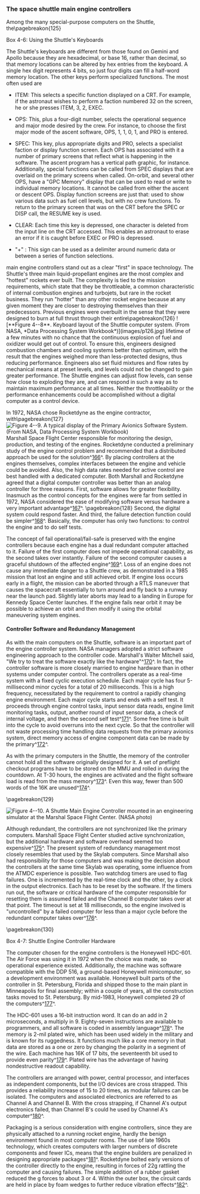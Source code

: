 ### The space shuttle main engine controllers

Among the many special-purpose computers on the Shuttle,
the\pagebreakon{125}
<div class="inbox">Box 4-6: Using the Shuttle's Keyboards

The Shuttle's keyboards are different from those found on Gemini and
Apollo because they are hexadecimal, or base 16, rather than decimal, so
that memory locations can be altered by hex entries from the keyboard. A
single hex digit represents 4 bits, so just four digits can fill a
half-word memory location. The other keys perform specialized functions.
The most often used are

* ITEM: This selects a specific function displayed on a CRT. For example,
if the astronaut wishes to perform a faction numbered 32 on the screen,
he or she presses ITEM, 3, 2, EXEC.

* OPS: This, plus a four-digit number, selects the operational sequence
and major mode desired by the crew. For instance, to choose the first
major mode of the ascent software, OPS, 1, 1, 0, 1, and PRO is entered.

* SPEC: This key, plus appropriate digits and PRO, selects a specialist
faction or display function screen. Each OPS has associated with it a
number of primary screens that reflect what is happening in the
software. The ascent program has a vertical path graphic, for instance.
Additionally, special functions can be called from SPEC displays that
are overlaid on the primary screens when called. On-orbit, and several
other OPS, have a "GPC Memory" display that can be used to read or write
to individual memory locations. It cannot be called from either the
ascent or descent OPS. Display function screens are just that: used to
show various data such as fuel cell levels, but with no crew functions.
To return to the primary screen that was on the CRT before the SPEC or
DISP call, the RESUME key is used.

* CLEAR: Each time this key is depressed, one character is deleted from
the input line on the CRT accessed. This enables an astronaut to erase
an error if it is caught before EXEC or PRO is depressed.

* "+" : This sign can be used as a delimiter around numeric data or
between a series of function selections.

</div>
main engine controllers stand out as a clear "first" in space
technology. The Shuttle's three main liquid-propellant engines are the
most complex and "hottest" rockets ever built. The complexity is tied to
the mission requirements, which state that they be throttleable, a
common characteristic of internal combustion engines and turbojets, but
rare in the rocket business. They run "hotter" than any other rocket
engine because at any given moment they are closer to destroying
themselves than their predecessors. Previous engines were overbuilt in
the sense that they were designed to burn at full thrust through their
entire\pagebreakon{126}
![**Figure 4--8**. Keyboard layout of the Shuttle computer system. (From
NASA, *Data Processing System Workbook*)](images/p126.jpg)
lifetime of a few minutes with no chance that the continuous
explosion of fuel and oxidizer would get out of control. To ensure this,
engineers designed combustion chambers and cooling systems better than
optimum, with the result that the engines weighed more than
less-protected designs, thus reducing performance. Engineers also set
fluid mixtures and flow rates by mechanical means at preset levels, and
levels could not be changed to gain greater performance. The Shuttle
engines can adjust flow levels, can sense how close to exploding they
are, and can respond in such a way as to maintain maximum performance at
all times. Neither the throttleability or the performance enhancements
could be accomplished without a digital computer as a control device.

In 1972, NASA chose Rocketdyne as the engine contractor, with\pagebreakon{127}
![**Figure 4--9**. A typical display of the Primary Avionics Software System.
(From NASA, *Data Processing System Workbook*)](images/p127.jpg)
Marshall Space Flight Center responsible for monitoring the design,
production, and testing of the engines. Rocketdyne conducted a
preliminary study of the engine control problem and recommended that a
distributed approach be used for the solution^[166](Source4.html)^.
By placing controllers at the engines themselves, complex interfaces
between the engine and vehicle could be avoided. Also, the high data
rates needed for active control are best handled with a dedicated
computer. Both Marshall and Rocketdyne agreed that a digital computer
controller was better than an analog controller for three reasons.
First, software allows for greater flexibility. Inasmuch as the control
concepts for the engines were far from settled in 1972, NASA considered
the ease of modifying software versus hardware a very important
advantage^[167](Source4.html)^. \pagebreakon{128} Second, the digital
system could respond faster. And third, the failure detection function
could be simpler^[168](Source4.html)^. Basically, the computer has
only two functions: to control the engine and to do self tests.

The concept of fail operational/fail-safe is preserved with the engine
controllers because each engine has a dual redundant computer attached
to it. Failure of the first computer does not impede operational
capability, as the second takes over instantly. Failure of the second
computer causes a graceful shutdown of the affected
engine^[169](Source4.html)^. Loss of an engine does not cause any
immediate danger to a Shuttle crew, as demonstrated in a 1985 mission
that lost an engine and still achieved orbit. If engine loss occurs
early in a flight, the mission can be aborted through a RTLS maneuver
that causes the spacecraft essentially to turn around and fly back to a
runway near the launch pad. Slightly later aborts may lead to a landing
in Europe for Kennedy Space Center launches. If the engine fails near
orbit it may be possible to achieve an orbit and then modify it using
the orbital maneuvering system engines.

#### Controller Software and Redundancy Management

As with the main computers on the Shuttle, software is an important part
of the engine controller system. NASA managers adopted a strict software
engineering approach to the controller code. Marshall's Walter Mitchell
said, "We try to treat the software exactly like the
hardware"^[170](Source4.html)^. In fact, the controller software is
more closely married to engine hardware than in other systems under
computer control. The controllers operate as a real-time system with a
fixed cyclic execution schedule. Each major cycle has four 5-millisecond
minor cycles for a total of 20 milliseconds. This is a high frequency,
necessitated by the requirement to control a rapidly changing engine
environment. Each major cycle starts and ends with a self test. It
proceeds through engine control tasks, input sensor data reads, engine
limit monitoring tasks, output, another round of input sensor data, a
check of internal voltage, and then the second self
test^[171](Source4.html)^. Some free time is built into the cycle to
avoid overruns into the next cycle. So that the controller will not
waste processing time handling data requests from the primary avionics
system, direct memory access of engine component data can be made by the
primary^[172](Source4.html)^.

As with the primary computers in the Shuttle, the memory of the
controller cannot hold all the software originally designed for it. A
set of preflight checkout programs have to be stored on the MMU and
rolled in during the countdown. At T-30 hours, the engines are activated
and the flight software load is read from the mass
memory^[173](Source4.html)^. Even this way, fewer than 500 words of
the 16K are unused^[174](Source4.html)^.

\pagebreakon{129}

![**Figure 4--10**. A Shuttle Main Engine Controller mounted in an
engineering simulator at the Marshal Space Flight Center. (NASA
photo)](images/p129.jpg)

Although redundant, the controllers are not synchronized like the
primary computers. Marshall Space Flight Center studied active
synchronization, but the additional hardware and software overhead
seemed too expensive^[175](Source4.html)^. The present system of
redundancy management most closely resembles that used by the Skylab
computers. Since Marshall also had responsibility for those computers
and was making the decision about the controllers at the same time
Skylab was operating, some influence from the ATMDC experience is
possible. Two watchdog timers are used to flag failures. One is
incremented by the real-time clock and the other, by a clock in the
output electronics. Each has to be reset by the software. If the timers
run out, the software or critical hardware of the computer responsible
for resetting them is assumed failed and the Channel B computer takes
over at that point. The timeout is set at 18 milliseconds, so the engine
involved is "uncontrolled" by a failed computer for less than a major
cycle before the redundant computer takes over^[176](Source4.html)^.

\pagebreakon{130}

<div class="inbox">Box 4-7: Shuttle Engine Controller Hardware

The computer chosen for the engine controllers is the Honeywell HDC-601.
The Air Force was using it in 1972 when the choice was made, so
operational experience existed. Additionally, the machine was software
compatible with the DDP 516, a ground-based Honeywell minicomputer, so a
development environment was available. Honeywell built parts of the
controller in St. Petersburg, Florida and shipped those to the main
plant in Minneapolis for final assembly; within a couple of years, all
the construction tasks moved to St. Petersburg. By mid-1983, Honeywell
completed 29 of the computers^[177](Source4.html)^.

The HDC-601 uses a 16-bit instruction word. It can do an add in 2
microseconds, a multiply in 9. Eighty-seven instructions are available
to programmers, and all software is coded in assembly
language^[178](Source4.html)^. The memory is 2-mil plated wire,
which has been used widely in the military and is known for its
ruggedness. It functions much like a core memory in that data are stored
as a one or zero by changing the polarity in a segment of the wire. Each
machine has 16K of 17 bits, the seventeenth bit used to provide even
parity^[179](Source4.html)^. Plated wire has the advantage of having
nondestructive readout capability.

The controllers are arranged with power, central processor, and
interfaces as independent components, but the I/O devices are cross
strapped. This provides a reliability increase of 15 to 20 times, as
modular failures can be isolated. The computers and associated
electronics are referred to as Channel A and Channel B. With the cross
strapping, if Channel A's output electronics failed, than Channel B's
could he used by Channel A's computer^[180](Source4.html)^.

Packaging is a serious consideration with engine controllers, since they
are physically attached to a running rocket engine, hardly the benign
environment found in most computer rooms. The use of late 1960s
technology, which creates computers with larger numbers of discrete
components and fewer ICs, means that the engine builders are penalized
in designing appropriate packages^[181](Source4.html)^. Rocketdyne
bolted early versions of the controller directly to the engine,
resulting in forces of 22g rattling the computer and causing failures.
The simple addition of a rubber gasket reduced the g forces to about 3
or 4. Within the outer box, the circuit cards are held in place by foam
wedges to further reduce vibration effects^[182](Source4.html)^.

</div>

